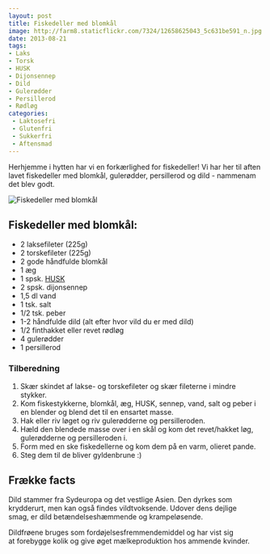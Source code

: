 ```yaml
---
layout: post
title: Fiskedeller med blomkål
image: http://farm8.staticflickr.com/7324/12658625043_5c631be591_n.jpg
date: 2013-08-21
tags:
- Laks
- Torsk
- HUSK
- Dijonsennep
- Dild
- Gulerødder
- Persillerod
- Rødløg
categories:
 - Laktosefri
 - Glutenfri
 - Sukkerfri
 - Aftensmad
---
```


Herhjemme i hytten har vi en forkærlighed for fiskedeller! Vi har her til aften
lavet fiskedeller med blomkål, gulerødder, persillerod og dild - nammenam det
blev godt.

![Fiskedeller med blomkål](http://farm8.staticflickr.com/7324/12658625043_5c631be591.jpg)

## Fiskedeller med blomkål:
- 2 laksefileter (225g)
- 2 torskefileter (225g)
- 2 gode håndfulde blomkål
- 1 æg
- 1 spsk. [HUSK](http://www.husk.dk/)
- 2 spsk. dijonsennep
- 1,5 dl vand
- 1 tsk. salt
- 1/2 tsk. peber
- 1-2 håndfulde dild (alt efter hvor vild du er med dild)
- 1/2 finthakket eller revet rødløg
- 4 gulerødder
- 1 persillerod

### Tilberedning
1. Skær skindet af lakse- og torskefileter og skær fileterne i mindre stykker.
2. Kom fiskestykkerne, blomkål, æg, HUSK, sennep, vand, salt og peber i en
   blender og blend det til en ensartet masse.
3. Hak eller riv løget og riv gulerødderne og persilleroden.
4. Hæld den blendede masse over i en skål og kom det revet/hakket løg,
   gulerødderne og persilleroden i.
5. Form med en ske fiskedellerne og kom dem på en varm, olieret pande.
6. Steg dem til de bliver gyldenbrune :)


## Frække facts
Dild stammer fra Sydeuropa og det vestlige Asien. Den dyrkes som krydderurt, men
kan også findes vildtvoksende. Udover dens dejlige smag, er dild
betændelseshæmmende og krampeløsende.

Dildfrøene bruges som fordøjelsesfremmendemiddel og har vist sig at forebygge
kolik og give øget mælkeproduktion hos ammende kvinder.

